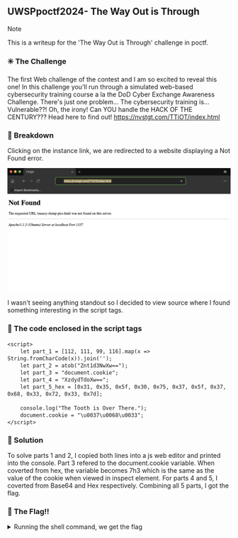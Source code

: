 ## UWSPpoctf2024- The Way Out is Through

> [!NOTE]
> This is a writeup for the 'The Way Out is Through' challenge in poctf.

### :eight_spoked_asterisk: The Challenge

The first Web challenge of the contest and I am so excited to reveal this one! In this challenge you'll run through a simulated web-based cybersecurity training course a la the DoD Cyber Exchange Awareness Challenge. There's just one problem... The cybersecurity training is... Vulnerable??! Oh, the irony! Can YOU handle the HACK OF THE CENTURY??? Head here to find out!
https://nvstgt.com/TTiOT/index.html

### :mag_right: Breakdown

<p>
Clicking on the instance link, we are redirected to a website displaying a Not Found error.
</p>

![Screenshot](https://github.com/sneetchBot/poctf24_writeups/blob/bdb47e51f3ba0fc9ada7fbe5dc03b661cc6bfcca/pictures/upload_c38e8954d5123144ed51c9a0cd384381.png)


<p>
I wasn't seeing anything standout so I decided to view source where I found something interesting in the script tags.
</p>

### :mag_right: The code enclosed in the script tags

<p>
    
    <script>
        let part_1 = [112, 111, 99, 116].map(x => String.fromCharCode(x)).join('');
        let part_2 = atob("Znt1d3NwXw==");
        let part_3 = "document.cookie";
        let part_4 = "XzdydTdoXw==";
        let part_5_hex = [0x31, 0x35, 0x5f, 0x30, 0x75, 0x37, 0x5f, 0x37, 0x68, 0x33, 0x72, 0x33, 0x7d];

        console.log("The Tooth is Over There.");
        document.cookie = "\u0037\u0068\u0033";
    </script>

</p>

### :mag_right: Solution
To solve parts 1 and 2, I copied both lines into a js web editor and printed into the console. Part 3 refered to the document.cookie variable. When coverted from hex, the variable becomes 7h3 which is the same as the value of the cookie when viewed in inspect element. For parts 4 and 5, I coverted from Base64 and Hex respectively. Combining all 5 parts, I got the flag.

### :triangular_flag_on_post: The Flag!!
<details>
    <summary>Running the shell command, we get the flag</summary>
    poctf{uwsp_7h3_7ru7h_15_0u7_7h3r3}

</details>
